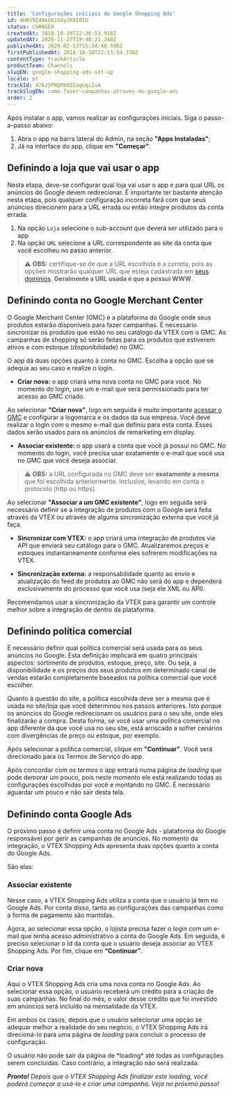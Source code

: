 ```yaml
---
title: 'Configurações iniciais do Google Shopping Ads'
id: 4H0V9Z4NkQUiS4y2K0I8IU
status: CHANGED
createdAt: 2018-10-30T22:36:53.918Z
updatedAt: 2020-11-27T19:40:21.348Z
publishedAt: 2020-02-13T15:34:48.598Z
firstPublishedAt: 2018-10-30T22:53:54.339Z
contentType: trackArticle
productTeam: Channels
slugEN: google-shopping-ads-set-up
locale: pt
trackId: 47kz5PRQPK0IEaqGqiIuA
trackSlugEN: como-fazer-campanhas-atraves-do-google-ads
order: 2
---
```


Após instalar o app, vamos realizar as configurações iniciais. Siga o passo-a-passo abaixo:

1. Abra o app na barra lateral do Admin, na seção __"Apps Instaladas"__;
2. Já na interface do app, clique em __"Começar"__.


## Definindo a loja que vai usar o app

Nesta etapa, deve-se configurar qual loja vai usar o app e para qual URL os anúncios do Google devem redirecionar. É importante ter bastante atenção nesta etapa, pois qualquer configuração incorreta fará com que seus anúncios direcionem para a URL errada ou então integre produtos da conta errada.

1. Na opção `Loja` selecione o sub-account que deverá ser utilizado para o app
2. Na opção `URL` selecione a URL correspondente ao site da conta que você escolheu no passo anterior.

> ⚠️ **OBS:** certifique-se de que a URL escolhida é a correta, pois as opções mostrarão qualquer URL que esteja cadastrada em [seus domínios](http://help.vtex.com/pt/tutorial/configurando-dominios-no-license-manager/). **Geralmente a URL usada é que a possui WWW**.


## Definindo conta no Google Merchant Center

O Google Merchant Center (GMC) é a plataforma do Google onde seus produtos estarão disponíveis para fazer campanhas. É necessário sincronizar os produtos que estão no seu catálogo da VTEX com o GMC. As campanhas de shopping só serão feitas para os produtos que estiverem ativos e com estoque (disponibilidade) no GMC.

O app dá duas opções quanto à conta no GMC. Escolha a opção que se adequa ao seu caso e realize o login.

- __Criar nova:__ o app criará uma nova conta no GMC para você. No momento do login, use um e-mail que será permissionado para ter acesso ao GMC criado. 

Ao selecionar __"Criar nova"__, logo em seguida é muito importante [acessar o GMC](https://www.google.com/retail/solutions/merchant-center/) e configurar a logomarca e os dados da sua empresa. Você deve realizar o login com o mesmo e-mail que definiu para esta conta. Esses dados serão usados para os anúncios de remarketing em display.

- __Associar existente:__ o app usará a conta que você já possui no GMC. No momento do login, você precisa usar exatamente o e-mail que você usa no GMC que você deseja associar.

> ⚠️ **OBS:** a URL configurada no GMC deve ser **exatamente a mesma** que foi escolhida anteriormente. Inclusive, levando em conta o protocolo (http ou https).

Ao selecionar __"Associar a um GMC existente"__, logo em seguida será necessário definir se a integração de produtos com o Google será feita através da VTEX ou através de alguma sincronização externa que você já faça.

- __Sincronizar com VTEX:__ o app criará uma integração de produtos via API que enviará seu catálogo para o GMC. Atualizaremos preços e estoques instantaneamente conforme eles sofrerem modificações na VTEX.

- __Sincronização externa:__ a responsabilidade quanto ao envio e atualização do feed de produtos ao GMC não será do app e dependerá exclusivamente do processo que você usa (seja ele XML ou API).

Recomendamos usar a sincronização da VTEX para garantir um controle melhor sobre a integração de dentro da plataforma.

## Definindo política comercial

É necessário definir qual política comercial será usada para os seus anúncios no Google. Esta definição implicará em quatro principais aspectos: sortimento de produtos, estoque, preço, site. Ou seja, a disponibilidade e os preços dos seus produtos em determinado canal de vendas estarão completamente baseados na política comercial que você escolher.

Quanto à questão do site, a política escolhida deve ser a mesma que é usada no site/loja que você determinou nos passos anteriores. Isto porque os anúncios do Google redirecionam os usuários para o seu site, onde eles finalizarão a compra. Desta forma, se você usar uma política comercial no app diferente da que você usa no seu site, está arriscado a sofrer cenários com divergências de preço ou estoque, por exemplo.

Após selecionar a política comercial, clique em __"Continuar"__. Você será direcionado para os Termos de Serviço do app.

Após concordar com os termos o app entrará numa página de *loading* que pode demorar um pouco, pois neste momento ele está realizando todas as configurações escolhidas por você e montando no GMC. É necessário aguardar um pouco e não sair desta tela.

## Definindo conta Google Ads

O próximo passo é definir uma conta no Google Ads - plataforma do Google responsável por gerir as campanhas de anúncios. No momento da integração, o VTEX Shopping Ads apresenta duas opções quanto a conta do Google Ads.

São elas:

### Associar existente

Nesse caso, a VTEX Shopping Ads utiliza a conta que o usuário já tem no Google Ads. Por conta disso, tanto as configurações das campanhas como a forma de pagamento são mantidas. 

Agora, ao selecionar essa opção, o lojista precisa fazer o login com um e-mail que tenha acesso administrativo a conta do Google Ads. Em seguida, é preciso selecionar o Id da conta que o usuário deseja associar ao VTEX Shopping Ads. Por fim, clique em __“Continuar”__. 

### Criar nova

Aqui o VTEX Shopping Ads cria uma nova conta no Google Ads. Ao selecionar essa opção, o usuário receberá um crédito para a criação de suas campanhas.	 No final do mês, o valor desse crédito que foi investido em anúncios será incluído na mensalidade da VTEX. 

Em ambos os casos, depois que o usuário selecionar uma opção se adequar melhor a realidade do seu negócio, o VTEX Shopping Ads irá direcioná-lo para uma página de *loading* para concluir o processo de configuração. 

<div class=”alert alert-danger”>
O usuário não pode sair da página de *loading* até todas as configurações serem concluídas. Caso contrário, a integração não será realizada.  
</div>

*__Pronto!__ Depois que o VTEX Shopping Ads finalizar este loading, você poderá começar a usá-lo e criar uma campanha. Veja no próximo passo!*
